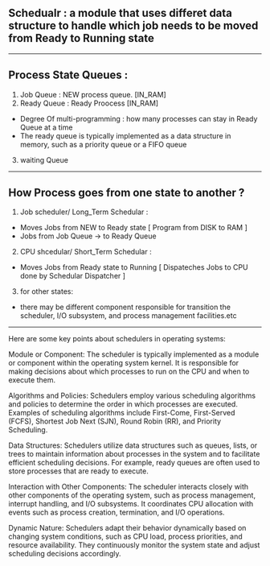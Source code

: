 Schedualr : a module that uses differet data structure 
to handle which job needs to be moved from 
Ready to Running state
---------------------------------------
-------------------------------------------
Process State Queues :
 -
1) Job Queue : NEW process queue. [IN_RAM]
2) Ready Queue : Ready Proocess [IN_RAM]
  - Degree Of multi-programming : how many processes
    can stay in Ready Queue at a time
- The ready queue is typically implemented as 
a data structure in memory, such as a priority 
queue or a FIFO queue
3) waiting Queue

------------------------------------------------
 How Process goes from one state to another ?
------------------------------------------------
1) Job scheduler/ Long_Term Schedular : 
- Moves Jobs from NEW to Ready state
  [ Program from DISK to RAM ]
- Jobs from Job Queue -> to Ready Queue
2) CPU shcedular/ Short_Term Schedular :
- Moves Jobs from Ready state to Running 
 [ Dispateches Jobs to CPU done by Schedular Dispatcher ]
3) for other states:
- there may be different component responsible for transition
the scheduler, I/O subsystem, and process management 
facilities.etc

---------------------------------------

Here are some key points about schedulers in 
operating systems:

Module or Component: The scheduler is typically 
implemented as a module or component within the 
operating system kernel. It is responsible for 
making decisions about which processes to run 
on the CPU and when to execute them.

Algorithms and Policies: Schedulers employ various 
scheduling algorithms and policies to determine 
the order in which processes are executed. Examples 
of scheduling algorithms include First-Come, 
First-Served (FCFS), Shortest Job Next (SJN), 
Round Robin (RR), and Priority Scheduling.

Data Structures: Schedulers utilize data structures 
such as queues, lists, or trees to maintain 
information about processes in the system and 
to facilitate efficient scheduling decisions. 
For example, ready queues are often used to 
store processes that are ready to execute.

Interaction with Other Components: The scheduler 
interacts closely with other components of the 
operating system, such as process management, 
interrupt handling, and I/O subsystems. It 
coordinates CPU allocation with events such 
as process creation, termination, and I/O operations.

Dynamic Nature: Schedulers adapt their behavior 
dynamically based on changing system conditions, 
such as CPU load, process priorities, and resource 
availability. They continuously monitor the system 
state and adjust scheduling decisions accordingly.